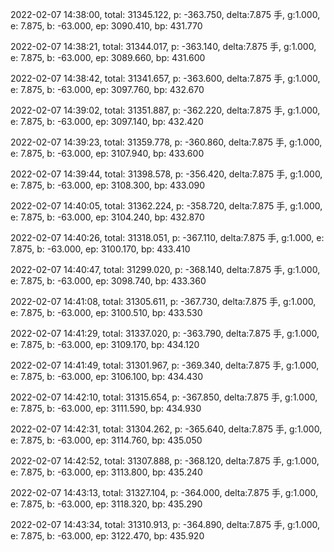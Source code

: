 2022-02-07 14:38:00, total: 31345.122, p: -363.750, delta:7.875 手, g:1.000, e: 7.875, b: -63.000, ep: 3090.410, bp: 431.770

2022-02-07 14:38:21, total: 31344.017, p: -363.140, delta:7.875 手, g:1.000, e: 7.875, b: -63.000, ep: 3089.660, bp: 431.600

2022-02-07 14:38:42, total: 31341.657, p: -363.600, delta:7.875 手, g:1.000, e: 7.875, b: -63.000, ep: 3097.760, bp: 432.670

2022-02-07 14:39:02, total: 31351.887, p: -362.220, delta:7.875 手, g:1.000, e: 7.875, b: -63.000, ep: 3097.140, bp: 432.420

2022-02-07 14:39:23, total: 31359.778, p: -360.860, delta:7.875 手, g:1.000, e: 7.875, b: -63.000, ep: 3107.940, bp: 433.600

2022-02-07 14:39:44, total: 31398.578, p: -356.420, delta:7.875 手, g:1.000, e: 7.875, b: -63.000, ep: 3108.300, bp: 433.090

2022-02-07 14:40:05, total: 31362.224, p: -358.720, delta:7.875 手, g:1.000, e: 7.875, b: -63.000, ep: 3104.240, bp: 432.870

2022-02-07 14:40:26, total: 31318.051, p: -367.110, delta:7.875 手, g:1.000, e: 7.875, b: -63.000, ep: 3100.170, bp: 433.410

2022-02-07 14:40:47, total: 31299.020, p: -368.140, delta:7.875 手, g:1.000, e: 7.875, b: -63.000, ep: 3098.740, bp: 433.360

2022-02-07 14:41:08, total: 31305.611, p: -367.730, delta:7.875 手, g:1.000, e: 7.875, b: -63.000, ep: 3100.510, bp: 433.530

2022-02-07 14:41:29, total: 31337.020, p: -363.790, delta:7.875 手, g:1.000, e: 7.875, b: -63.000, ep: 3109.170, bp: 434.120

2022-02-07 14:41:49, total: 31301.967, p: -369.340, delta:7.875 手, g:1.000, e: 7.875, b: -63.000, ep: 3106.100, bp: 434.430

2022-02-07 14:42:10, total: 31315.654, p: -367.850, delta:7.875 手, g:1.000, e: 7.875, b: -63.000, ep: 3111.590, bp: 434.930

2022-02-07 14:42:31, total: 31304.262, p: -365.640, delta:7.875 手, g:1.000, e: 7.875, b: -63.000, ep: 3114.760, bp: 435.050

2022-02-07 14:42:52, total: 31307.888, p: -368.120, delta:7.875 手, g:1.000, e: 7.875, b: -63.000, ep: 3113.800, bp: 435.240

2022-02-07 14:43:13, total: 31327.104, p: -364.000, delta:7.875 手, g:1.000, e: 7.875, b: -63.000, ep: 3118.320, bp: 435.290

2022-02-07 14:43:34, total: 31310.913, p: -364.890, delta:7.875 手, g:1.000, e: 7.875, b: -63.000, ep: 3122.470, bp: 435.920